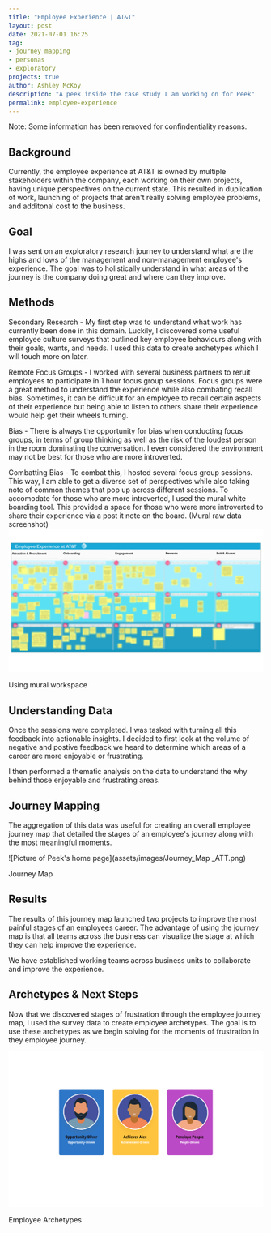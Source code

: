 ```yaml
---
title: "Employee Experience | AT&T"
layout: post
date: 2021-07-01 16:25
tag:
- journey mapping
- personas
- exploratory
projects: true
author: Ashley McKoy
description: "A peek inside the case study I am working on for Peek"
permalink: employee-experience
---
```


Note: Some information has been removed for confindentiality reasons.

## Background

Currently, the employee experience at AT&T is owned by multiple stakeholders within the company, each working on their own projects, having unique perspectives on the current state. This
resulted in duplication of work, launching of projects that aren't really solving employee problems, and
additonal cost to the business.


## Goal

I was sent on an exploratory research journey to understand what are the highs and lows of the management
and non-management employee's experience. The goal was to holistically understand in what areas of the journey is the company doing great and where can they improve.

## Methods

Secondary Research - My first step was to understand what work has currently been done in this domain. Luckily, I discovered some useful employee culture surveys that outlined key employee behaviours along with their goals, wants, and needs. I used this data to create archetypes which I will touch more on later.

Remote Focus Groups - I worked with several business partners to reruit employees to participate in 1 hour focus group sessions. Focus groups were a great method to understand the experience while also combating recall bias. Sometimes, it can be difficult for an employee to recall certain aspects of their experience but being able to listen to others share their experience would help get their wheels turning.

Bias - There is always the opportunity for bias when conducting focus groups, in terms of group thinking as well as the risk of the loudest person in the room dominating the conversation. I even considered the environment may not be best for those who are more introverted. 

Combatting Bias - To combat this, I hosted several focus group sessions. This way, I am able to get a diverse set of perspectives while also taking note of common themes that pop up across different sessions. To accomodate for those who are more introverted, I used the mural white boarding tool. This provided a space for those who were more introverted to share their experience via a post it note on the board. (Mural raw data screenshot)
![Picture of Peek's home page](assets/images/Whiteboard_ATT.png)
<figcaption class="caption">Using mural workspace</figcaption>

## Understanding Data

Once the sessions were completed. I was tasked with turning all this feedback into actionable insights. I decided to first look at the volume of negative and postive feedback we heard to determine which areas of a career are more enjoyable or frustrating.

I then performed a thematic analysis on the data to understand the why behind those enjoyable and frustrating areas.

## Journey Mapping

The aggregation of this data was useful for creating an overall employee journey map that detailed the stages of an employee's journey along with the most meaningful moments.

![Picture of Peek's home page](assets/images/Journey_Map _ATT.png)
<figcaption class="caption">Journey Map</figcaption>

## Results

The results of this journey map launched two projects to improve the most painful stages of an employees career. The advantage of using the journey map is that all teams across the business can visualize the stage at which they can help improve the experience.

We have established working teams across business units to collaborate and improve the experience.

## Archetypes & Next Steps

Now that we discovered stages of frustration through the employee journey map, I used the survey data to create employee archetypes. The goal is to use these archetypes as we begin solving for the moments of frustration in they employee journey.

![Picture of Peek's home page](assets/images/Archetypes_ATT.png)
<figcaption class="caption">Employee Archetypes</figcaption>